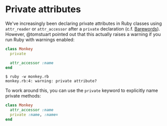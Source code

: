# Private attributes

We've increasingly been declaring private attributes in Ruby classes using
`attr_reader` or `attr_accessor` after a `private` declaration (c.f.
[Barewords](http://devblog.avdi.org/2012/10/01/barewords/)). However,
@tomstuart pointed out that this actually raises a warning if you run Ruby
with warnings enabled:

```ruby
class Monkey
  private

  attr_accessor :name
end
```

```console
$ ruby -w monkey.rb
monkey.rb:4: warning: private attribute?
```

To work around this, you can use the `private` keyword to explicitly name
private methods:

```ruby
class Monkey
  attr_accessor :name
  private :name, :name=
end
```
